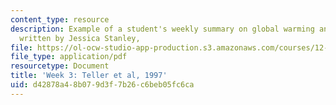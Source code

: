 ```yaml
---
content_type: resource
description: Example of a student's weekly summary on global warming and ice ages,
  written by Jessica Stanley,
file: https://ol-ocw-studio-app-production.s3.amazonaws.com/courses/12-085-seminar-in-environmental-science-spring-2008/d42878a48b079d3f7b26c6beb05fc6ca_stanley_w3.pdf
file_type: application/pdf
resourcetype: Document
title: 'Week 3: Teller et al, 1997'
uid: d42878a4-8b07-9d3f-7b26-c6beb05fc6ca
---
```

